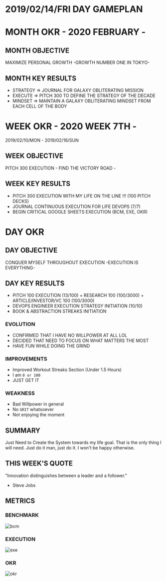 # 2019/02/14/FRI DAY GAMEPLAN

# MONTH OKR - 2020 FEBRUARY -

## MONTH OBJECTIVE

MAXIMIZE PERSONAL GROWTH -GROWTH NUMBER ONE IN TOKYO-

## MONTH KEY RESULTS

- STRATEGY => JOURNAL FOR GALAXY OBLITERATING MISSION
- EXECUTE => PITCH 300 TO DEFINE THE STRATEGY OF THE DECADE
- MINDSET => MAINTAIN A GALAXY OBLITERATING MINDSET FROM EACH CELL OF THE BODY

# WEEK OKR - 2020 WEEK 7TH -

2019/02/10/MON - 2019/02/16/SUN

## WEEK OBJECTIVE

PITCH 300 EXECUTION - FIND THE VICTORY ROAD -

## WEEK KEY RESULTS

- PITCH 300 EXECUTION WITH MY LIFE ON THE LINE !!! (100 PITCH DECKS)
- JOURNAL CONTINUOUS EXECUTION FOR LIFE DEVOPS (7/7)
- BEGIN CRITICAL GOOGLE SHEETS EXECUTION (BCM, EXE, OKR)

# DAY OKR

## DAY OBJECTIVE

CONQUER MYSELF THROUGHOUT EXECUTION -EXECUTION IS EVERYTHING-

## DAY KEY RESULTS

- PITCH 100 EXECUTION (13/100) + RESEARCH 100 (100/3000) + ARTICLE/INVESTOR/VC 100 (100/3000)
- DEVOPS ENGINEER EXECUTION STRATEGY INITIATION (10/10)
- BOOK & ABSTRACTION STREAKS INITIATION

### EVOLUTION

- CONFIRMED THAT I HAVE NO WILLPOWER AT ALL LOL
- DECIDED THAT NEED TO FOCUS ON WHAT MATTERS THE MOST
- HAVE FUN WHILE DOING THE GRIND

### IMPROVEMENTS

- Improved Workout Streaks Section (Under 1.5 Hours)
- I am `0 or 100`
- JUST GET IT

### WEAKNESS

- Bad Willpower in general
- No `GRIT` whatsoever
- Not enjoying the moment

## SUMMARY

Just Need to Create the System towards my life goal.
That is the only thing I will need.
Just do it man, just do it.
I won't be happy otherwise.

## THIS WEEK'S QUOTE

"Innovation distinguishes between a leader and a follower."

- Steve Jobs

## METRICS

### BENCHMARK

![bcm](https://docs.google.com/spreadsheets/d/e/2PACX-1vTpPWIAMTPfc-oKNewk1rz-IaLbIaBbYkntFbdDdH0vzeTMDLjzjPofa-U7Oq78bC5yWef3IJIJLQTt/pubchart?oid=769092142&format=image)

### EXECUTION

![exe](https://docs.google.com/spreadsheets/d/e/2PACX-1vSuOkMBga9caCj_-s5lCUpKAm_g709LCRHKXl1jlhRcQzJAA9hV7hijS-_kirwCgAH63fAOkKQ7a2PU/pubchart?oid=2109237086&format=image)

### OKR

![okr](https://docs.google.com/spreadsheets/d/e/2PACX-1vQaIxVOhcTO9eL02wk2MaBiuWaxTblpsRkyjCjXV1HvozE_RHMsvMucpmmnw-PLkoBHvXUwpe_GHjNU/pubchart?oid=2109237086&format=image)

